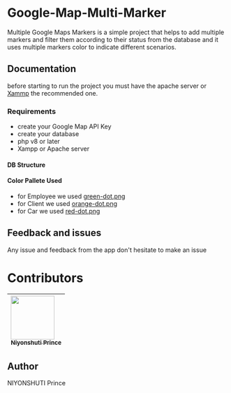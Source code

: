 # Google-Map-Multi-Marker

Multiple Google Maps Markers is a simple project that helps to add multiple markers and filter them according to their status from the database and it uses multiple markers color to indicate different scenarios.

## Documentation

before starting to run the project you must have the apache server or [Xammp]() the recommended one. 

### Requirements

-   create your Google Map API Key
-   create your database
-   php v8 or later
-   Xampp or Apache server

#### DB Structure

#### Color Pallete Used

-   for Employee we used [green-dot.png]()
-   for Client we used [orange-dot.png]()
-   for Car we used [red-dot.png]()

## Feedback and issues

Any issue and feedback from the app don't hesitate to make an issue

# Contributors

| [<img src="https://github.com/PrinceNiyonshuti.png" width="100px;"><br><sub><b>Niyonshuti Prince</b></sub>](https://github.com/PrinceNiyonshuti) |
| :------------------------------------------------------------------------------------------------------------------------ |

## Author

NIYONSHUTI Prince
